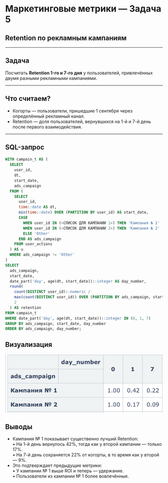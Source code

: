 # Маркетинговые метрики — Задача 5

## Retention по рекламным кампаниям

---

## Задача

Посчитать **Retention 1-го и 7-го дня** у пользователей, привлечённых двумя разными рекламными кампаниями.

---

## Что считаем?

- Когорты — пользователи, пришедшие 1 сентября через определённый рекламный канал.
- Retention — доля пользователей, вернувшихся на 1-й и 7-й день после первого взаимодействия.

---

## SQL-запрос

```sql
WITH campain_t AS (
  SELECT
    user_id,
    dt,
    start_date,
    ads_campaign
  FROM (
    SELECT
      user_id,
      time::date AS dt,
      min(time::date) OVER (PARTITION BY user_id) AS start_date,
      CASE
        WHEN user_id IN (<СПИСОК ДЛЯ КАМПАНИИ 1>) THEN 'Кампания № 1'
        WHEN user_id IN (<СПИСОК ДЛЯ КАМПАНИИ 2>) THEN 'Кампания № 2'
        ELSE 'Other'
      END AS ads_campaign
    FROM user_actions
  ) AS u
  WHERE ads_campaign != 'Other'
)
SELECT
  ads_campaign,
  start_date,
  date_part('day', age(dt, start_date))::integer AS day_number,
  round(
    count(DISTINCT user_id)::numeric /
    max(count(DISTINCT user_id)) OVER (PARTITION BY ads_campaign, start_date),
    2
  ) AS retention
FROM campain_t
WHERE date_part('day', age(dt, start_date))::integer IN (0, 1, 7)
GROUP BY ads_campaign, start_date, day_number
ORDER BY ads_campaign, day_number;
```

## Визуализация

![Retention по рекламным кампаниям](../img/market_task_5_viz_1.png)

## Выводы

- Кампания № 1 показывает существенно лучший Retention:<br>
	•	На 1-й день вернулось 42%, тогда как у второй кампании — только 17%.<br>
	•	На 7-й день сохраняется 22% от когорты, в то время как у второй — 9%.<br>
- Это подтверждает предыдущие метрики:<br>
	•	У кампании № 1 выше ROI и теперь — удержание.<br>
	•	Пользователи из кампании № 1 более вовлечённые.
